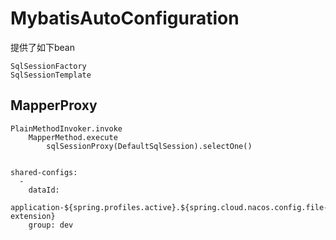 # MybatisAutoConfiguration

提供了如下bean

```
SqlSessionFactory
SqlSessionTemplate

```

## MapperProxy

```
PlainMethodInvoker.invoke
	MapperMethod.execute
		sqlSessionProxy(DefaultSqlSession).selectOne()
			
```

```
shared-configs:
  -
    dataId:
      application-${spring.profiles.active}.${spring.cloud.nacos.config.file-extension}
    group: dev
```